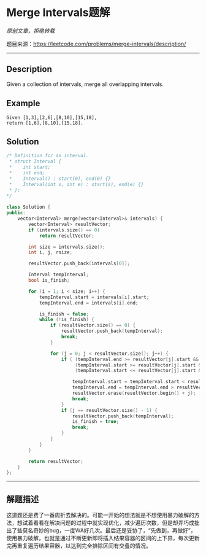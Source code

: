 # Merge Intervals题解

*原创文章，拒绝转载*

题目来源：https://leetcode.com/problems/merge-intervals/description/

------

## Description

Given a collection of intervals, merge all overlapping intervals.

## Example

```
Given [1,3],[2,6],[8,10],[15,18],
return [1,6],[8,10],[15,18].
```

## Solution
```C++
/* Definition for an interval.
 * struct Interval {
 *    int start;
 *    int end;
 *    Interval() : start(0), end(0) {}
 *    Interval(int s, int e) : start(s), end(e) {}
 * };
*/
 
class Solution {
public:
    vector<Interval> merge(vector<Interval>& intervals) {
        vector<Interval> resultVector;
        if (intervals.size() == 0)
            return resultVector;

        int size = intervals.size();
        int i, j, rsize;

        resultVector.push_back(intervals[0]);

        Interval tempInterval;
        bool is_finish;

        for (i = 1; i < size; i++) {
            tempInterval.start = intervals[i].start;
            tempInterval.end = intervals[i].end;

            is_finish = false;
            while (!is_finish) {
                if (resultVector.size() == 0) {
                    resultVector.push_back(tempInterval);
                    break;
                }

                for (j = 0; j < resultVector.size(); j++) {
                    if ( (tempInterval.end >= resultVector[j].start && tempInterval.end <= resultVector[j].end) ||
                         (tempInterval.start >= resultVector[j].start && tempInterval.start <= resultVector[j].end) ||
                         (tempInterval.start <= resultVector[j].start && tempInterval.end >= resultVector[j].end)) {

                        tempInterval.start = tempInterval.start < resultVector[j].start ? tempInterval.start : resultVector[j].start;
                        tempInterval.end = tempInterval.end > resultVector[j].end ? tempInterval.end : resultVector[j].end;
                        resultVector.erase(resultVector.begin() + j);
                        break;
                    }
                    if (j == resultVector.size() - 1) {
                        resultVector.push_back(tempInterval);
                        is_finish = true;
                        break;
                    }
                }
            }
        }        

        return resultVector;
    }
};
```

------

## 解题描述

这道题还是费了一番周折去解决的。可能一开始的想法就是不想使用暴力破解的方法，想试着看看在解决问题的过程中就实现优化，减少遍历次数，但是却弄巧成拙出了些莫名奇妙的bug，一度WA好几次。最后还是妥协了，“先做到，再做好”，使用暴力破解，也就是通过不断更新即将插入结果容器的区间的上下界，每次更新完再重复遍历结果容器，以达到完全排除区间有交叠的情况。
